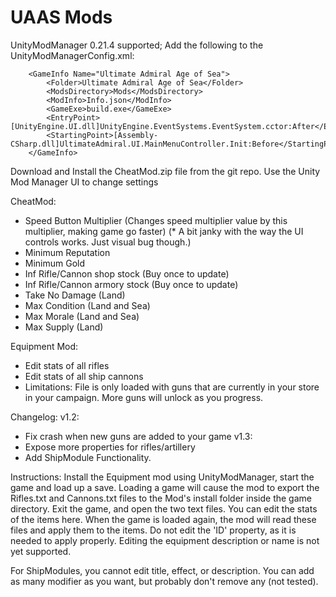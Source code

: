 # UAAS Mods

UnityModManager 0.21.4 supported; Add the following to the UnityModManagerConfig.xml:

```
	<GameInfo Name="Ultimate Admiral Age of Sea">
		<Folder>Ultimate Admiral Age of Sea</Folder>
		<ModsDirectory>Mods</ModsDirectory>
		<ModInfo>Info.json</ModInfo>
		<GameExe>build.exe</GameExe>
		<EntryPoint>[UnityEngine.UI.dll]UnityEngine.EventSystems.EventSystem.cctor:After</EntryPoint>
		<StartingPoint>[Assembly-CSharp.dll]UltimateAdmiral.UI.MainMenuController.Init:Before</StartingPoint>
	</GameInfo>
```

Download and Install the CheatMod.zip file from the git repo. Use the Unity Mod Manager UI to change settings


CheatMod:
- Speed Button Multiplier (Changes speed multiplier value by this multiplier, making game go faster) (* A bit janky with the way the UI controls works. Just visual bug though.)
- Minimum Reputation
- Minimum Gold
- Inf Rifle/Cannon shop stock (Buy once to update)
- Inf Rifle/Cannon armory stock (Buy once to update)
- Take No Damage (Land)
- Max Condition (Land and Sea)
- Max Morale (Land and Sea)
- Max Supply (Land)

Equipment Mod:
- Edit stats of all rifles
- Edit stats of all ship cannons
- Limitations: File is only loaded with guns that are currently in your store in your campaign. More guns will unlock as you progress.

Changelog:
v1.2:
- Fix crash when new guns are added to your game
v1.3:
- Expose more properties for rifles/artillery
- Add ShipModule Functionality.

Instructions:
Install the Equipment mod using UnityModManager, start the game and load up a save. Loading a game will cause the mod to export the Rifles.txt and Cannons.txt files to the Mod's install folder inside the game directory. Exit the game, and open the two text files. You can edit the stats
of the items here. When the game is loaded again, the mod will read these files and apply them to the items.
Do not edit the 'ID' property, as it is needed to apply properly. Editing the equipment description or name is not yet supported. 

For ShipModules, you cannot edit title, effect, or description. You can add as many modifier as you want, but probably don't remove any (not tested).